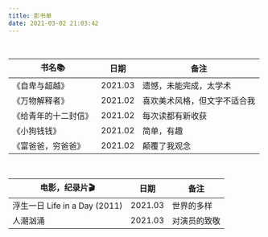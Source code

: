 ```yaml
---
title: 影书单
date: 2021-03-02 21:03:42
---
```


<br>

| 书名📚                | 日期    | 备注                         |
| -------------------- | ------- | ---------------------------- |
| 《自卑与超越》       | 2021.03 | 遗憾，未能完成，太学术       |
| 《万物解释者》       | 2021.02 | 喜欢美术风格，但文字不适合我 |
| 《给青年的十二封信》 | 2021.02 | 每次读都有新收获             |
| 《小狗钱钱》         | 2021.02 | 简单，有趣                   |
| 《富爸爸，穷爸爸》   | 2021.02 | 颠覆了我观念                 |



<br>

| 电影，纪录片🎬                 | 日期    | 备注         |
| ----------------------------- | ------- | ------------ |
| 浮生一日 Life in a Day (2011) | 2021.03 | 世界的多样   |
| 人潮汹涌                      | 2021.03 | 对演员的致敬 |
